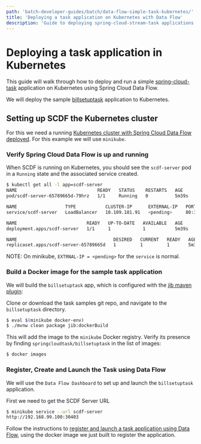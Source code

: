 ```yaml
---
path: 'batch-developer-guides/batch/data-flow-simple-task-kubernetes/'
title: 'Deploying a task application on Kubernetes with Data Flow'
description: 'Guide to deploying spring-cloud-stream-task applications on Kubernetes using Spring Cloud Data Flow'
---
```


# Deploying a task application in Kubernetes

This guide will walk through how to deploy and run a simple [spring-cloud-task](https://spring.io/projects/spring-cloud-task) application on Kubernetes using Spring Cloud Data Flow.

We will deploy the sample [billsetuptask](%currentPath%/batch-developer-guides/batch/simple-task) application to Kubernetes.

## Setting up SCDF the Kubernetes cluster

For this we need a running [Kubernetes cluster with Spring Cloud Data Flow deployed](%currentPath%/installation/kubernetes/). For this example we will use `minikube`.

### Verify Spring Cloud Data Flow is up and running

When SCDF is running on Kubernetes, you should see the `scdf-server` pod in a `Running` state and the associated service created.

```bash
$ kubectl get all -l app=scdf-server
NAME                              READY   STATUS    RESTARTS   AGE
pod/scdf-server-65789665d-79hrz   1/1     Running   0          5m39s

NAME                  TYPE           CLUSTER-IP      EXTERNAL-IP   PORT(S)        AGE
service/scdf-server   LoadBalancer   10.109.181.91   <pending>     80:30403/TCP   5m39s

NAME                          READY   UP-TO-DATE   AVAILABLE   AGE
deployment.apps/scdf-server   1/1     1            1           5m39s

NAME                                    DESIRED   CURRENT   READY   AGE
replicaset.apps/scdf-server-65789665d   1         1         1       5m39s
```

NOTE: On minikube, `EXTRNAL-IP = <pending>` for the `service` is normal.

### Build a Docker image for the sample task application

We will build the `billsetuptask` app, which is configured with the [jib maven plugin](https://github.com/GoogleContainerTools/jib/tree/master/jib-maven-plugin#build-your-image):

Clone or download the task samples git repo, and navigate to the `billsetuptask` directory.

```bash
$ eval $(minikube docker-env)
$ ./mvnw clean package jib:dockerBuild
```

This will add the image to the `minikube` Docker registry.
Verify its presence by finding `springcloudtask/billsetuptask` in the list of images:

```bash
$ docker images
```

### Register, Create and Launch the Task using Data Flow

We will use the `Data Flow Dashboard` to set up and launch the `billsetuptask` application.

First we need to get the SCDF Server URL

```bash
$ minikube service --url scdf-server
http://192.168.99.100:30403
```

Follow the instructions to [register and launch a task application using Data Flow](%currentPath%/batch-developer-guides/batch/data-flow-simple-task), using the docker image we just built to register the application.
